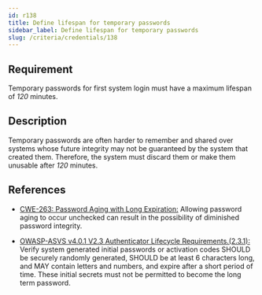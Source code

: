 ```yaml
---
id: r138
title: Define lifespan for temporary passwords
sidebar_label: Define lifespan for temporary passwords
slug: /criteria/credentials/138
---
```


## Requirement

Temporary passwords for first system login
must have a maximum lifespan of *120* minutes.

## Description

Temporary passwords are often harder
to remember and shared over systems
whose future integrity may not be guaranteed
by the system that created them.
Therefore,
the system must discard them
or make them unusable
after *120* minutes.

## References

- [CWE-263: Password Aging with Long Expiration:](https://cwe.mitre.org/data/definitions/263.html)
Allowing password aging to occur unchecked
can result in the possibility
of diminished password integrity.

- [OWASP-ASVS v4.0.1 V2.3 Authenticator Lifecycle Requirements.(2.3.1):](https://owasp.org/www-project-application-security-verification-standard/)
Verify system generated initial passwords
or activation codes
SHOULD be securely randomly generated,
SHOULD be at least 6 characters long,
and MAY contain letters and numbers,
and expire after a short period of time.
These initial secrets must not be permitted
to become the long term password.
